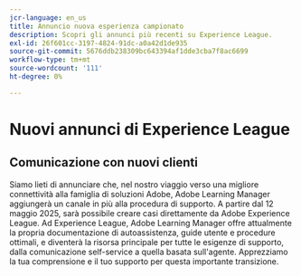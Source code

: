 ```yaml
---
jcr-language: en_us
title: Annuncio nuova esperienza campionato
description: Scopri gli annunci più recenti su Experience League.
exl-id: 26f601cc-3197-4824-91dc-a0a42d1de935
source-git-commit: 5676ddb238309bc643394af1dde3cba7f8ac6699
workflow-type: tm+mt
source-wordcount: '111'
ht-degree: 0%

---
```


# Nuovi annunci di Experience League

## Comunicazione con nuovi clienti

Siamo lieti di annunciare che, nel nostro viaggio verso una migliore connettività alla famiglia di soluzioni Adobe, Adobe Learning Manager aggiungerà un canale in più alla procedura di supporto. A partire dal 12 maggio 2025, sarà possibile creare casi direttamente da Adobe Experience League. Ad Experience League, Adobe Learning Manager offre attualmente la propria documentazione di autoassistenza, guide utente e procedure ottimali, e diventerà la risorsa principale per tutte le esigenze di supporto, dalla comunicazione self-service a quella basata sull&#39;agente. Apprezziamo la tua comprensione e il tuo supporto per questa importante transizione.
